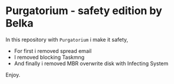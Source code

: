 # Purgatorium - safety edition by Belka

In this repository with ```Purgatorium``` i make it safety,

* For first i removed spread email
* I removed blocking Taskmng
* And finally i removed MBR overwrite disk with Infecting System

Enjoy.